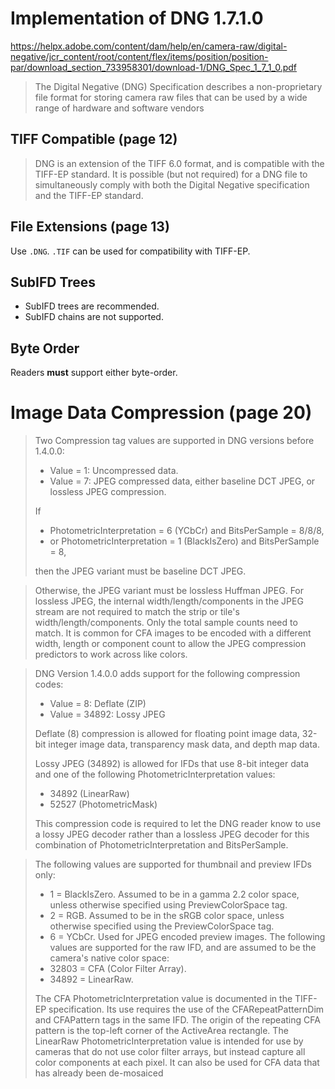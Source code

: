 # Implementation of DNG 1.7.1.0

https://helpx.adobe.com/content/dam/help/en/camera-raw/digital-negative/jcr_content/root/content/flex/items/position/position-par/download_section_733958301/download-1/DNG_Spec_1_7_1_0.pdf

> The Digital Negative (DNG) Specification describes a non-proprietary file
> format for storing camera raw files
> that can be used by a wide range of hardware and software vendors


## TIFF Compatible (page 12)

> DNG is an extension of the TIFF 6.0 format, and is compatible with the TIFF-EP standard. It is possible (but not
required) for a DNG file to simultaneously comply with both the Digital Negative specification and the TIFF-EP
standard.


## File Extensions (page 13)

Use `.DNG`. `.TIF` can be used for compatibility with TIFF-EP.

## SubIFD Trees

* SubIFD trees are recommended.
* SubIFD chains are not supported.

## Byte Order

Readers **must** support either byte-order.

# Image Data Compression (page 20)

> Two Compression tag values are supported in DNG versions before 1.4.0.0:
> * Value = 1: Uncompressed data.
> * Value = 7: JPEG compressed data, either baseline DCT JPEG, or lossless JPEG compression.
>
> If
> * PhotometricInterpretation = 6 (YCbCr) and BitsPerSample = 8/8/8,
> * or PhotometricInterpretation = 1 (BlackIsZero) and BitsPerSample = 8,
>
> then the JPEG variant must be baseline DCT JPEG.

> Otherwise, the JPEG variant must be lossless Huffman JPEG. For lossless JPEG, the internal
width/length/components in the JPEG stream are not required to match the strip or tile's
width/length/components. Only the total sample counts need to match. It is common for CFA images to be
encoded with a different width, length or component count to allow the JPEG compression predictors to
work across like colors.


> DNG Version 1.4.0.0 adds support for the following compression codes:
> * Value = 8: Deflate (ZIP)
> * Value = 34892: Lossy JPEG
>
> Deflate (8) compression is allowed for floating point image data, 32-bit integer image data, transparency
mask data, and depth map data.
>
> Lossy JPEG (34892) is allowed for IFDs that use 8-bit integer data and one of the following
PhotometricInterpretation values:
> * 34892 (LinearRaw)
> * 52527 (PhotometricMask)
>
> This compression code is required to let the DNG reader know to use a lossy JPEG decoder rather than a
lossless JPEG decoder for this combination of PhotometricInterpretation and BitsPerSample.



> The following values are supported for thumbnail and preview IFDs only:
> * 1 = BlackIsZero. Assumed to be in a gamma 2.2 color space, unless otherwise specified using
PreviewColorSpace tag.
> * 2 = RGB. Assumed to be in the sRGB color space, unless otherwise specified using the
PreviewColorSpace tag.
> * 6 = YCbCr. Used for JPEG encoded preview images.
The following values are supported for the raw IFD, and are assumed to be the camera's native color space:
> * 32803 = CFA (Color Filter Array).
> * 34892 = LinearRaw.
>
> The CFA PhotometricInterpretation value is documented in the TIFF-EP specification. Its use requires the use
of the CFARepeatPatternDim and CFAPattern tags in the same IFD. The origin of the repeating CFA pattern is
the top-left corner of the ActiveArea rectangle.
The LinearRaw PhotometricInterpretation value is intended for use by cameras that do not use color filter
arrays, but instead capture all color components at each pixel. It can also be used for CFA data that has
already been de-mosaiced
